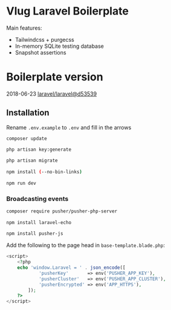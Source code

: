 # Vlug Laravel Boilerplate
Main features:
- Tailwindcss + purgecss
- In-memory SQLite testing database
- Snapshot assertions

# Boilerplate version
2018-06-23 [laravel/laravel@d53539](https://github.com/laravel/laravel/compare/d53539b47b6d2a20d0c3d3257ad801bc72547c9d...master)

## Installation
Rename `.env.example` to `.env` and fill in the arrows
```bash
composer update

php artisan key:generate
 
php artisan migrate
 
npm install (--no-bin-links)
 
npm run dev
```

### Broadcasting events
```bash
composer require pusher/pusher-php-server
 
npm install laravel-echo
 
npm install pusher-js
```

Add the following to the page head in  `base-template.blade.php`:
```php
<script>
    <?php
    echo 'window.Laravel = ' . json_encode([                
            'pusherKey'       => env('PUSHER_APP_KEY'),
            'pusherCluster'   => env('PUSHER_APP_CLUSTER'),
            'pusherEncrypted' => env('APP_HTTPS'),
        ]);
    ?>
</script>
```
